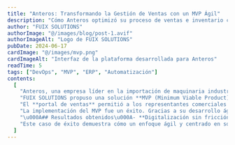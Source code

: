 ```yaml
---
title: "Anteros: Transformando la Gestión de Ventas con un MVP Ágil"
description: "Cómo Anteros optimizó su proceso de ventas e inventario con una solución no intrusiva basada en Manager ERP."
author: "FUIX SOLUTIONS"
authorImage: "@/images/blog/post-1.avif"
authorImageAlt: "Logo de FUIX SOLUTIONS"
pubDate: 2024-06-17
cardImage: "@/images/mvp.png"
cardImageAlt: "Interfaz de la plataforma desarrollada para Anteros"
readTime: 5
tags: ["DevOps", "MVP", "ERP", "Automatización"]
contents:
  [
    "Anteros, una empresa líder en la importación de maquinaria industrial, enfrentaba un desafío crítico: digitalizar y optimizar sus procesos de ventas sin reemplazar su sistema central, un Manager ERP funcional pero obsoleto. La necesidad inicial era clara: crear una plataforma ligera que permitiera consultar productos y generar notas de pedidos en tiempo real, facilitando así el trabajo del equipo de ventas.",
    "FUIX SOLUTIONS propuso una solución **MVP (Minimum Viable Product)** como primera etapa del proyecto. La estrategia fue integrar una API no intrusiva que leyera directamente los datos del ERP existente. El MVP se desarrolló con dos enfoques principales: un **portal de ventas** y un **portal de clientes**.",
    "El **portal de ventas** permitió a los representantes comerciales consultar en tiempo real la disponibilidad de productos, precios y realizar notas de pedido directamente desde la plataforma. Por otro lado, el **portal de clientes**, con un sistema de autenticación OTP (One-Time Password), permitió a los clientes revisar sus compras, estados de órdenes y cotizaciones de manera autónoma.",
    "La implementación del MVP fue un éxito. Gracias a su desarrollo ágil y a la integración no intrusiva, Anteros pudo digitalizar sus procesos sin interrumpir las operaciones diarias. La nueva plataforma mejoró la movilidad del equipo de ventas, aumentó la eficiencia en la creación de notas de pedido y elevó la satisfacción del cliente al brindarles acceso transparente a su información.",
    "\u000A## Resultados obtenidos\u000A- **Digitalización sin fricción**: La API permitió leer y procesar datos del ERP existente sin modificaciones.\u000A- **Optimización de procesos**: Reducción significativa del tiempo en la creación y procesamiento de notas de pedidos.\u000A- **Autonomía del cliente**: Acceso fácil y seguro a información clave sobre sus compras y cotizaciones.\u000A\u000A\n\n<figure>\n  <img src=\"@/images/blog/anteros-portal.avif\" alt=\"Interfaz del portal de ventas de Anteros\" />\n  <figcaption>Portal de ventas: consulta en tiempo real de productos y creación de notas de pedido.</figcaption>\n</figure>\n\u000A\n<figure>\n  <img src=\"@/images/blog/anteros-cliente.avif\" alt=\"Interfaz del portal de clientes de Anteros\" />\n  <figcaption>Portal de clientes: autonomía para revisar órdenes y cotizaciones.</figcaption>\n</figure>",
    "Este caso de éxito demuestra cómo un enfoque ágil y centrado en soluciones puede modernizar procesos críticos de negocio sin reemplazar sistemas existentes. FUIX SOLUTIONS continúa colaborando con Anteros en nuevas etapas para expandir las funcionalidades de la plataforma, incorporando más herramientas de automatización y optimización en futuras fases.",
  ]
---
```

